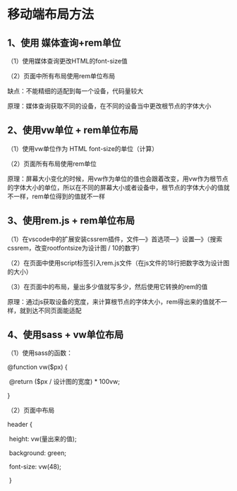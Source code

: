 # 移动端布局方法

## 1、使用 媒体查询+rem单位

（1）使用媒体查询更改HTML的font-size值

（2）页面中所有布局使用rem单位布局

缺点：不能精细的适配到每一个设备，代码量较大

原理：媒体查询获取不同的设备，在不同的设备当中更改根节点的字体大小



## 2、使用vw单位 + rem单位布局

（1）使用vw单位作为 HTML font-size的单位（计算）

（2）页面所有布局使用rem单位

原理：屏幕大小变化的时候，用vw作为单位的值也会跟着改变，用vw作为根节点的字体大小的单位，所以在不同的屏幕大小或者设备中，根节点的字体大小的值就不一样，rem单位得到的值就不一样

## 3、使用rem.js + rem单位布局

（1）在vscode中的扩展安装cssrem插件，文件—》首选项—》设置—》（搜索cssrem，改变rootfontsize为设计图 / 10的数字）

（2）在页面中使用script标签引入rem.js文件（在js文件的18行把数字改为设计图的大小）

（3）在页面中的布局，量出多少值就写多少，然后使用它转换的rem的值

原理：通过js获取设备的宽度，来计算根节点的字体大小，rem得出来的值就不一样，就到达不同页面能适配

## 4、使用sass + vw单位布局

（1）使用sass的函数：

@function vw($px) {

​    @return ($px / 设计图的宽度) * 100vw;

}

（2）页面中布局

header {

​        height: vw(量出来的值);

​        background: green;

​        font-size: vw(48);

​    }


